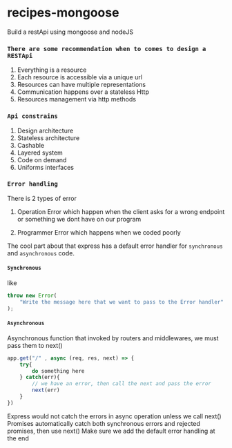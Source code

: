 # recipes-mongoose

Build a restApi using mongoose and nodeJS

### `There are some recommendation when to comes to design a RESTApi`

1. Everything is a resource
2. Each resource is accessible via a unique url
3. Resources can have multiple representations
4. Communication happens over a stateless Http
5. Resources management via http methods

### `Api constrains`

1. Design architecture
2. Stateless architecture
3. Cashable
4. Layered system
5. Code on demand
6. Uniforms interfaces

### `Error handling`

There is 2 types of error

1. Operation Error
   which happen when the client asks for a wrong endpoint or something we dont have on our program

2. Programmer Error
   which happens when we coded poorly

The cool part about that express has a default error handler for `synchronous` and `asynchronous` code.

#### `Synchronous`

like

```js
throw new Error(
	"Write the message here that we want to pass to the Error handler"
);
```

#### `Asynchronous`

Asynchronous function that invoked by routers and middlewares, we must pass them to next()

```js
app.get("/" , async (req, res, next) => {
    try{
        do something here
    } catch(err){
        // we have an error, then call the next and pass the error
        next(err)
    }
})
```

Express would not catch the errors in async operation unless we call next()
Promises automatically catch both synchronous errors and rejected promises, then use next()
Make sure we add the default error handling at the end
